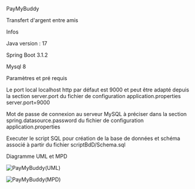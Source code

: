 PayMyBuddy

Transfert d'argent entre amis

Infos

Java version : 17

Spring Boot 3.1.2

Mysql 8

Paramètres et pré requis

Le port local localhost http par défaut est 9000 et peut être adapté depuis la section server.port du fichier de configuration application.properties server.port=9000

Mot de passe de connexion au serveur MySQL à préciser dans la section spring.datasource.password du fichier de configuration application.properties

Executer le script SQL pour création de la base de données et schéma associé à partir du fichier scriptBdD/Schema.sql

Diagramme UML et MPD 

![PayMyBuddy(UML)](https://github.com/kaouthar2021/PayMyBuddy/assets/87474418/cc742304-8daf-4683-b061-19c727f0da62)

![PayMyBuddy(MPD)](https://github.com/kaouthar2021/PayMyBuddy/assets/87474418/a3f26d4e-db9e-4af7-997b-51a30ca68b82)
